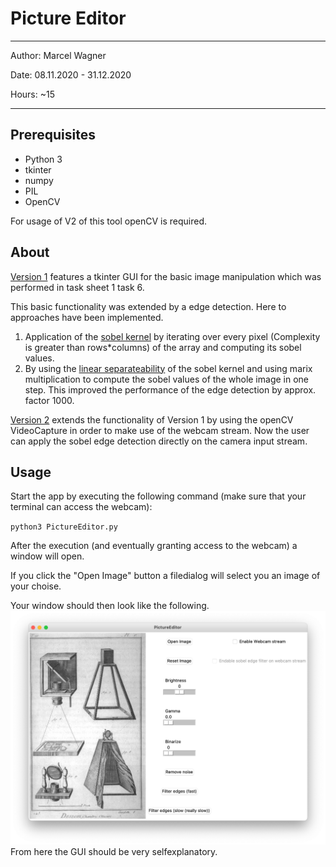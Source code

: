 # Picture Editor

---

Author: Marcel Wagner

Date: 08.11.2020 - 31.12.2020

Hours: ~15

---

## Prerequisites
- Python 3
- tkinter
- numpy
- PIL
- OpenCV

For usage of V2 of this tool openCV is required.

## About
[Version 1](https://github.com/WagnerMarcel/Master-Autonomes-Fahren/releases/tag/Version_1.0) features a tkinter GUI for the basic image manipulation which was performed in task sheet 1 task 6.

This basic functionality was extended by a edge detection. Here to approaches have been implemented.
1. Application of the [sobel kernel](https://de.wikipedia.org/wiki/Sobel-Operator) by iterating over every pixel (Complexity is greater than rows*columns) of the array and computing its sobel values. 
2. By using the [linear separateability](https://de.wikipedia.org/wiki/Separierbarkeit) of the sobel kernel and using marix multiplication to compute the sobel values of the whole image in one step. This improved the performance of the edge detection by approx. factor 1000. 

[Version 2](https://github.com/WagnerMarcel/Master-Autonomes-Fahren/releases/tag/Version2.0) extends the functionality of Version 1 by using the openCV VideoCapture in order to make use of the webcam stream. Now the user can apply the sobel edge detection directly on the camera input stream. 

## Usage
Start the app by executing the following command (make sure that your terminal can access the webcam):

`python3 PictureEditor.py`

After the execution (and eventually granting access to the webcam) a window will open.

If you click the "Open Image" button a filedialog will select you an image of your choise. 

Your window should then look like the following.
![GUI](GUI.png)
From here the GUI should be very selfexplanatory.

